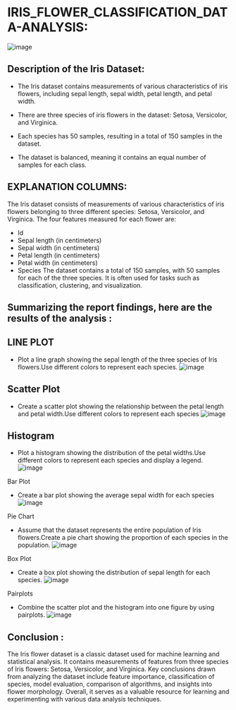   # IRIS_FLOWER_CLASSIFICATION_DATA-ANALYSIS:

![image](https://github.com/user-attachments/assets/8ca670cc-a484-404b-83d8-5a65e018d714)


## Description of the Iris Dataset:

- The Iris dataset contains measurements of various characteristics of iris flowers, including sepal length, sepal width, petal length, and petal width.

- There are three species of iris flowers in the dataset: Setosa, Versicolor, and Virginica.

- Each species has 50 samples, resulting in a total of 150 samples in the dataset.

- The dataset is balanced, meaning it contains an equal number of samples for each class.

## EXPLANATION COLUMNS:
The Iris dataset consists of measurements of various characteristics of iris flowers belonging to three different species: Setosa, Versicolor, and Virginica. The four features measured for each flower are:

- Id
- Sepal length (in centimeters)
- Sepal width (in centimeters)
- Petal length (in centimeters)
- Petal width (in centimeters)
- Species The dataset contains a total of 150 samples, with 50 samples for each of the three species. It is often used for tasks such as classification, clustering, and visualization.


## Summarizing the report findings, here are the results of the analysis :

## LINE PLOT
- Plot a line graph showing the sepal length of the three species of Iris flowers.Use different colors to represent each species.
![image](https://github.com/user-attachments/assets/c954d024-0463-41f2-8232-f49a2d8facb9)


## Scatter Plot
- Create a scatter plot showing the relationship between the petal length and petal width.Use different colors to represent each species
![image](https://github.com/user-attachments/assets/a59ae605-31cd-4f73-8a84-81ccb35b4e57)


## Histogram
- Plot a histogram showing the distribution of the petal widths.Use different colors to represent each species and display a legend.
![image](https://github.com/user-attachments/assets/48bc4e8f-0e38-4311-89ae-be115295c079)


Bar Plot
- Create a bar plot showing the average sepal width for each species
![image](https://github.com/user-attachments/assets/a8affb6f-46a9-470e-8813-fa51aaf8de66)


Pie Chart
- Assume that the dataset represents the entire population of Iris flowers.Create a pie chart showing the proportion of each species in the population.
![image](https://github.com/user-attachments/assets/555e4e12-efee-42f4-9a22-f20ad512365a)


Box Plot
- Create a box plot showing the distribution of sepal length for each species.
![image](https://github.com/user-attachments/assets/6a010e1b-350a-48dc-bb12-4adacf59d5a7)


Pairplots
- Combine the scatter plot and the histogram into one figure by using pairplots.
![image](https://github.com/user-attachments/assets/248f5488-ad4b-4bc9-8425-e071b95f3c62)


## Conclusion :
The Iris flower dataset is a classic dataset used for machine learning and statistical analysis. It contains measurements of features from three species of Iris flowers: Setosa, Versicolor, and Virginica. Key conclusions drawn from analyzing the dataset include feature importance, classification of species, model evaluation, comparison of algorithms, and insights into flower morphology. Overall, it serves as a valuable resource for learning and experimenting with various data analysis techniques.


